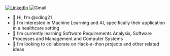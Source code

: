 
[![LinkedIn](https://img.shields.io/badge/Charlie_Ding-0077B5?style=flat&logo=linkedin)](https://www.linkedin.com/in/charlie-ding-227395201/)
![Gmail](https://img.shields.io/badge/charlie.ding.21-D14836?style=flat&logo=gmail&logoColor=white)

- 👋 Hi, I’m @cding21
- 👀 I’m interested in Machine Learning and AI, specifically their application in a healthcare setting
- 🌱 I’m currently learning Software Requirements Analysis, Software Processes and Management and Computer Systems
- 🤝 I’m looking to collaborate on Hack-a-thon projects and other related ideas

<!---
cding21/cding21 is a ✨ special ✨ repository because its `README.md` (this file) appears on your GitHub profile.
You can click the Preview link to take a look at your changes.
--->

